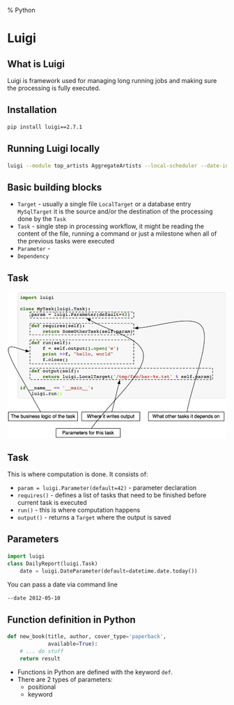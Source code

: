 % Python

# Luigi
## What is Luigi
Luigi is framework used for managing long running jobs and making sure the processing is fully executed.

## Installation

```bash
pip install luigi==2.7.1
```

## Running Luigi locally

```bash
luigi --module top_artists AggregateArtists --local-scheduler --date-interval 2012-06
```

## Basic building blocks
- `Target` - usually a single file `LocalTarget` or a database entry `MySqlTarget` it is the source and/or the destination of the processing done by the `Task`
- `Task` - single step in processing workflow, it might be reading the content of the file, running a command or just a milestone when all of the previous tasks were executed
- `Parameter` -
- `Dependency`

## Task
![](images/png/task_breakdown.png)

## Task
This is where computation is done. It consists of:
- `param = luigi.Parameter(default=42)` - parameter declaration
- `requires()` - defines a list of tasks that need to be finished before current task is executed
- `run()` - this is where computation happens
- `output()` - returns a `Target` where the output is saved

## Parameters

```python
import luigi
class DailyReport(luigi.Task)
    date = luigi.DateParameter(default=datetime.date.today())
```

You can pass a date via command line

```bash
--date 2012-05-10
```

## Function definition in Python

```python
def new_book(title, author, cover_type='paperback',
             available=True):
    # ... do stuff
    return result
```

- Functions in Python are defined with the keyword `def`.
- There are 2 types of parameters:
  - positional
  - keyword
